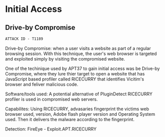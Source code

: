 # Initial Access

## Drive-by Compromise

```Markdown
ATTACK ID - T1189

```

Drive-by Compromise: when a user visits a website as part of a regular browsing session. With this technique, the user's web browser is targeted and exploited simply by visiting the compromised website.

One of the techinique used by APT37 to gain initial access was be Drive-by Compromise, where they lure thier target to open a website that has JavaScript based profiler called RICECURRY that identifies Vicitim's browser and feliver malicious code.

Software/tools used: A potential alternative of PluginDetect RICECURRY profiler is used in compromised web servers.

Capabilites: Using RICECURRY, advasaries fingerprint the victims web browser used, version, Adobe flash player version and Operating System used. Then it delivers the malware according to the fingerprint.

Detection: FireEye - Exploit.APT.RICECURRY
